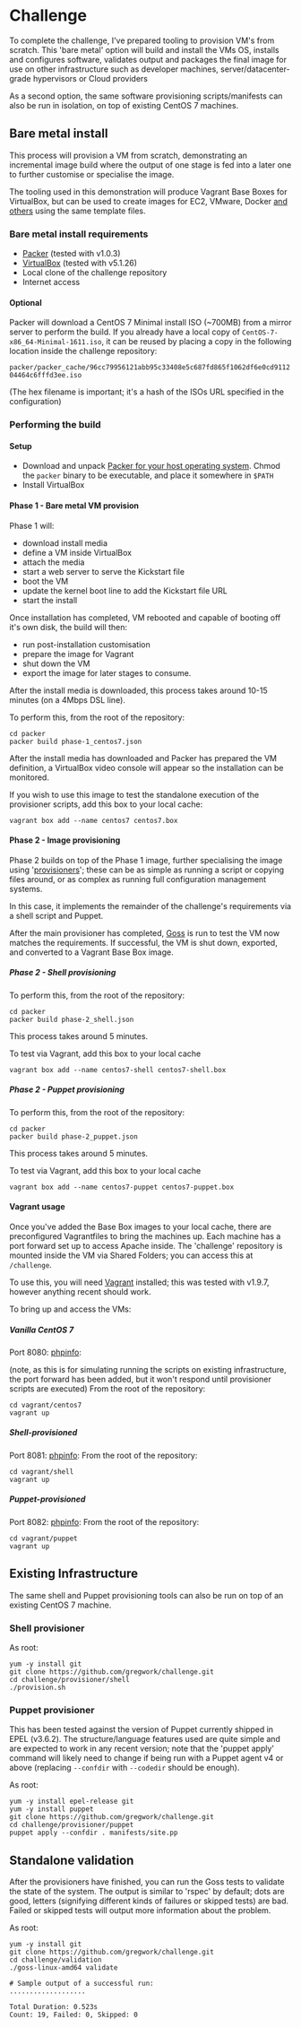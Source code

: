 # Challenge
To complete the challenge, I've prepared tooling to provision VM's from scratch.  This 'bare metal' option will build and install the VMs OS, installs and configures software, validates output and packages the final image for use on other infrastructure such as developer machines, server/datacenter-grade hypervisors or Cloud providers

As a second option, the same software provisioning scripts/manifests can also be run in isolation, on top of existing CentOS 7 machines.

## Bare metal install
This process will provision a VM from scratch, demonstrating an incremental image build where the output of one stage is fed into a later one to further customise or specialise the image.

The tooling used in this demonstration will produce Vagrant Base Boxes for VirtualBox, but can be used to create images for EC2, VMware, Docker [and others](https://www.packer.io/docs/builders/index.html) using the same template files.

### Bare metal install requirements
* [Packer](https://packer.io) (tested with v1.0.3)
* [VirtualBox](https://www.virtualbox.org) (tested with v5.1.26)
* Local clone of the challenge repository
* Internet access

#### Optional
Packer will download a CentOS 7 Minimal install ISO (~700MB) from a mirror server to perform the build.  If you already have a local copy of `CentOS-7-x86_64-Minimal-1611.iso`, it can be reused by placing a copy in the following location inside the challenge repository:

`packer/packer_cache/96cc79956121abb95c33408e5c687fd865f1062df6e0cd911204464c6fffd3ee.iso`

(The hex filename is important; it's a hash of the ISOs URL specified in the configuration)

### Performing the build
#### Setup
* Download and unpack [Packer for your host operating system](https://www.packer.io/downloads.html).  Chmod the `packer` binary to be executable, and place it somewhere in `$PATH`
* Install VirtualBox

#### Phase 1 - Bare metal VM provision
Phase 1 will:
* download install media
* define a VM inside VirtualBox
* attach the media
* start a web server to serve the Kickstart file
* boot the VM
* update the kernel boot line to add the Kickstart file URL
* start the install

Once installation has completed, VM rebooted and capable of booting off it's own disk, the build will then:
* run post-installation customisation
* prepare the image for Vagrant
* shut down the VM
* export the image for later stages to consume.

After the install media is downloaded, this process takes around 10-15 minutes (on a 4Mbps DSL line).

To perform this, from the root of the repository:

    cd packer
    packer build phase-1_centos7.json

After the install media has downloaded and Packer has prepared the VM definition, a VirtualBox video console will appear so the installation can be monitored.

If you wish to use this image to test the standalone execution of the provisioner scripts, add this box to your local cache:

    vagrant box add --name centos7 centos7.box

#### Phase 2 - Image provisioning
Phase 2 builds on top of the Phase 1 image, further specialising the image using '[provisioners](https://www.packer.io/docs/provisioners/index.html)'; these can be as simple as running a script or copying files around, or as complex as running full configuration management systems.

In this case, it implements the remainder of the challenge's requirements via a shell script and Puppet.

After the main provisioner has completed, [Goss](https://github.com/aelsabbahy/goss) is run to test the VM now matches the requirements.  If successful, the VM is shut down, exported, and converted to a Vagrant Base Box image.

##### Phase 2 - Shell provisioning
To perform this, from the root of the repository:

    cd packer
    packer build phase-2_shell.json

This process takes around 5 minutes.

To test via Vagrant, add this box to your local cache

    vagrant box add --name centos7-shell centos7-shell.box

##### Phase 2 - Puppet provisioning
To perform this, from the root of the repository:

    cd packer
    packer build phase-2_puppet.json

This process takes around 5 minutes.

To test via Vagrant, add this box to your local cache

    vagrant box add --name centos7-puppet centos7-puppet.box

#### Vagrant usage
Once you've added the Base Box images to your local cache, there are preconfigured Vagrantfiles to bring the machines up.  Each machine has a port forward set up to access Apache inside.  The 'challenge' repository is mounted inside the VM via Shared Folders; you can access this at `/challenge`.

To use this, you will need [Vagrant](https://vagrantup.com) installed; this was tested with v1.9.7, however anything recent should work.

To bring up and access the VMs:

##### Vanilla CentOS 7
Port 8080: [phpinfo](http://localhost:8080/phpinfo.php):

(note, as this is for simulating running the scripts on existing infrastructure, the port forward has been added, but it won't respond until provisioner scripts are executed)
From the root of the repository:

    cd vagrant/centos7
    vagrant up

##### Shell-provisioned
Port 8081: [phpinfo](http://localhost:8081/phpinfo.php):
From the root of the repository:

    cd vagrant/shell
    vagrant up

##### Puppet-provisioned
Port 8082: [phpinfo](http://localhost:8082/phpinfo.php):
From the root of the repository:

    cd vagrant/puppet
    vagrant up

## Existing Infrastructure
The same shell and Puppet provisioning tools can also be run on top of an existing CentOS 7 machine.

### Shell provisioner
As root:

    yum -y install git
    git clone https://github.com/gregwork/challenge.git
    cd challenge/provisioner/shell
    ./provision.sh

### Puppet provisioner
This has been tested against the version of Puppet currently shipped in EPEL (v3.6.2).  The structure/language features used are quite simple and are expected to work in any recent version; note that the 'puppet apply' command will likely need to change if being run with a Puppet agent v4 or above (replacing `--confdir` with `--codedir` should be enough).

As root:

    yum -y install epel-release git
    yum -y install puppet
    git clone https://github.com/gregwork/challenge.git
    cd challenge/provisioner/puppet
    puppet apply --confdir . manifests/site.pp

## Standalone validation
After the provisioners have finished, you can run the Goss tests to validate the state of the system.  The output is similar to 'rspec' by default; dots are good, letters (signifying different kinds of failures or skipped tests) are bad.  Failed or skipped tests will output more information about the problem.

As root:

    yum -y install git
    git clone https://github.com/gregwork/challenge.git
    cd challenge/validation
    ./goss-linux-amd64 validate

    # Sample output of a successful run:
    ...................

    Total Duration: 0.523s
    Count: 19, Failed: 0, Skipped: 0
